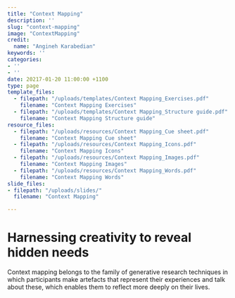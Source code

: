```yaml
---
title: "Context Mapping"
description: ''
slug: "context-mapping"
image: "ContextMapping"
credit:
  name: "Angineh Karabedian"
keywords: ''
categories:
- ''
- ''
date: 20217-01-20 11:00:00 +1100
type: page
template_files:
  - filepath: "/uploads/templates/Context Mapping_Exercises.pdf"
    filename: "Context Mapping Exercises"
  - filepath: "/uploads/templates/Context Mapping_Structure guide.pdf"
    filename: "Context Mapping Structure guide"
resource_files:
  - filepath: "/uploads/resources/Context Mapping_Cue sheet.pdf"
    filename: "Context Mapping Cue sheet"
  - filepath: "/uploads/resources/Context Mapping_Icons.pdf"
    filename: "Context Mapping Icons"
  - filepath: "/uploads/resources/Context Mapping_Images.pdf"
    filename: "Context Mapping Images"
  - filepath: "/uploads/resources/Context Mapping_Words.pdf"
    filename: "Context Mapping Words"
slide_files:
- filepath: "/uploads/slides/"
  filename: "Context Mapping"

---
```

# Harnessing creativity to reveal hidden needs

Context mapping belongs to the family of generative research techniques in which participants make artefacts that represent their experiences and talk about these, which enables them to reflect more deeply on their lives.
